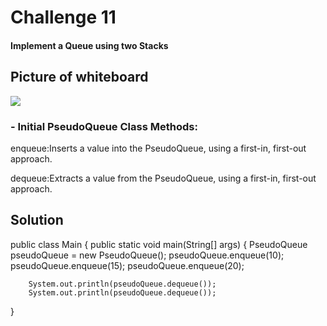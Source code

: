 # Challenge 11
#### Implement a Queue using two Stacks
## Picture of whiteboard
<img src="C:\Users\C-ROAD\IdeaProjects\data-structures-and-algorithms\codeChallenges05\app\src\assets\cc11.jpg "/>

### - Initial PseudoQueue Class Methods:
enqueue:Inserts a value into the PseudoQueue, using a first-in, first-out approach.

dequeue:Extracts a value from the PseudoQueue, using a first-in, first-out approach.

## Solution
public class Main {
public static void main(String[] args) {
PseudoQueue pseudoQueue = new PseudoQueue();
pseudoQueue.enqueue(10);
pseudoQueue.enqueue(15);
pseudoQueue.enqueue(20);

        System.out.println(pseudoQueue.dequeue());
        System.out.println(pseudoQueue.dequeue());
}
